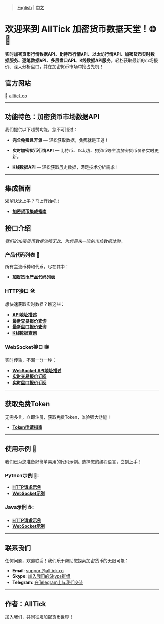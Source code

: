 > [English](./README.md) | [中文](./README_cn.md)


# 欢迎来到 AllTick 加密货币数据天堂！🌐💸

**实时加密货币行情数据API、比特币行情API、以太坊行情API、加密货币实时数据服务、逐笔数据API、多层盘口API、K线数据API服务**。轻松获取最新的市场报价、深入分析盘口，并在加密货币市场中抢占先机！

## 官方网站
🚀 [alltick.co](https://alltick.co)

---

## 功能特色：加密货币市场数据API

我们提供以下超赞功能，您不可错过：

- **完全免费且开源** — 轻松获取数据，免费就是王道！
  
- **实时加密货币行情API** — 比特币、以太坊、狗狗币等主流加密货币价格实时更新。
    
- **K线数据API** — 轻松获取历史数据，满足技术分析需求！

---

## 集成指南

渴望快速上手？马上开始吧！
- **[加密货币集成指南](./access_guide.md)**

## 接口介绍
*我们的加密货币数据流畅无比，为您带来一流的市场数据体验。*

### 产品代码列表 🍷
所有主流币种和代币，尽在其中：
- **[加密货币产品代码列表](./product_code_list_cryptocurrency.md)**

### HTTP接口 🛠️
想快速获取实时数据？瞧这些：
- **[API地址描述](./http_interface/api_address_description.md)**
- **[最新交易报价查询](./http_interface/latest_transaction_price_query.md)**
- **[最新盘口报价查询](./http_interface/latest_order_book_price_query.md)**
- **[K线数据查询](./http_interface/kline_query.md)**

### WebSocket接口 🕸️
实时传输，不漏一分一秒：
- **[WebSocket API地址描述](./websocket_interface/api_address_description.md)**
- **[实时交易报价订阅](./websocket_interface/realtime_transaction_quote_subscription.md)**
- **[实时盘口报价订阅](./websocket_interface/realtime_order_book_quote_subscription.md)**

---

## 获取免费Token
无需多言，立即注册，获取免费Token，体验强大功能！  
- **[Token申请指南](./token_application.md)**

---

## 使用示例 🎉
我们已为您准备好简单易用的代码示例。选择您的编程语言，立刻上手！

### Python示例 🐍:
- **[HTTP请求示例](./Examples/Python/http_python_example.py)**
- **[WebSocket示例](./Examples/Python/websocket_python_example.py)**

### Java示例 ☕:
- **[HTTP请求示例](./Examples/Java/HttpJavaExample.java)**
- **[WebSocket示例](./Examples/Java/WebSocketJavaExample.java)**

---

## 联系我们
任何问题，欢迎联系！我们乐于帮助您探索加密货币的无限可能：
- **Email**: support@alltick.co
- **Skype**: [加入我们的Skype群组](https://join.skype.com/invite/xokTc695huNu)
- **Telegram**: [在Telegram上与我们交流](https://t.me/alltick001)

--- 

## 作者：AllTick
加入我们，共同征服加密货币世界！

